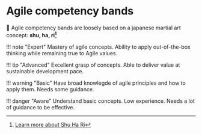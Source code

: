 # Agile competency bands

:construction:
Agile competency bands are loosely based on a japanese martial art concept: **shu, ha, ri[^1]**

!!! note "Expert"
    Mastery of agile concepts. Ability to apply out-of-the-box thinking while remaining true to Agile values.

!!! tip "Advanced"
    Excellent grasp of concepts. Able to deliver value at sustainable development pace.

!!! warning "Basic"
    Have broad knowlegde of agile principles and how to apply them. Needs some guidance.

!!! danger "Aware"
    Understand basic concepts. Low experience. Needs a lot of guidance to be effective.



[^1]: [Learn more about Shu Ha Ri](https://en.wikipedia.org/wiki/Shuhari)